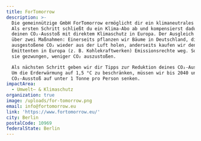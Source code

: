```yaml
---
title: ForTomorrow
description: >-
  Die gemeinnützige GmbH ForTomorrow ermöglicht dir ein klimaneutrales Leben.
  Als ersten Schritt schließt du ein Klima-Abo ab und kompensierst dadurch
  deinen CO₂-Ausstoß mit direktem Klimaschutz in Europa. Der Ausgleich erfolgt
  über zwei Maßnahmen: Einerseits pflanzen wir Bäume in Deutschland, die das
  ausgestoßene CO₂ wieder aus der Luft holen, anderseits kaufen wir den großen
  Emittenten in Europa (z. B. Kohlekraftwerken) Emissionsrechte weg. So werden
  sie gezwungen, weniger CO₂ auszustoßen. 

  Als nächsten Schritt geben wir dir Tipps zur Reduktion deines CO₂-Ausstoßes.
  Um die Erderwärmung auf 1,5 °C zu beschränken, müssen wir bis 2040 unseren
  CO₂-Ausstoß auf unter 1 Tonne pro Person senken.
impactArea:
  - Umwelt– & Klimaschutz
organization: true
image: /uploads/for-tomorrow.png
email: info@fortomorrow.eu
link: 'https://www.fortomorrow.eu/'
city: Berlin
postalCode: 10969
federalState: Berlin
---
```

